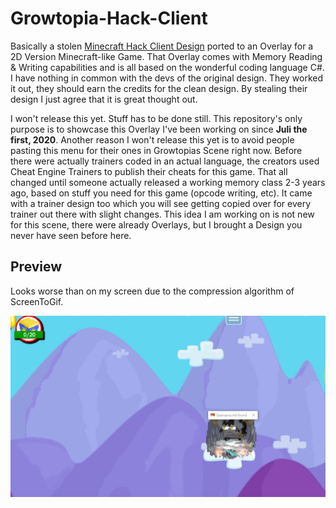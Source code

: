 # Growtopia-Hack-Client
Basically a stolen [Minecraft Hack Client Design](https://sigmaclient.info/) ported to an Overlay for a 2D Version Minecraft-like Game. That Overlay comes with Memory Reading & Writing capabilities and is all based on the wonderful coding language C#. I have nothing in common with the devs of the original design. They worked it out, they should earn the credits for the clean design. By stealing their design I just agree that it is great thought out.

I won't release this yet. Stuff has to be done still. This repository's only purpose is to showcase this Overlay I've been working on since **Juli the first, 2020**. Another reason I won't release this yet is to avoid people pasting this menu for their ones in Growtopias Scene right now. Before there were actually trainers coded in an actual language, the creators used Cheat Engine Trainers to publish their cheats for this game. That all changed until someone actually released a working memory class 2-3 years ago, based on stuff you need for this game (opcode writing, etc). It came with a trainer design too which you will see getting copied over for every trainer out there with slight changes. This idea I am working on is not new for this scene, there were already Overlays, but I brought a Design you never have seen before here.

## Preview
Looks worse than on my screen due to the compression algorithm of ScreenToGif.

![Preview](https://github.com/DefaultO/Growtopia-Hack-Client/blob/master/Preview.gif)

